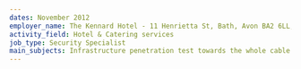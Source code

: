 ```yaml
---
dates: November 2012
employer_name: The Kennard Hotel - 11 Henrietta St, Bath, Avon BA2 6LL, United Kingdom
activity_field: Hotel & Catering services
job_type: Security Specialist
main_subjects: Infrastructure penetration test towards the whole cable and WiFi networks.
---
```

